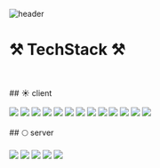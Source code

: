 ![header](https://capsule-render.vercel.app/api?render&animation=fadeIn&type=waving&color=0:ffffff,100:230C67&height=300&section=header&text=jingeon27&fontSize=90&fontColor=230C67)
<br/>
# ⚒️ TechStack ⚒️ 
<br/>
<br/>
## ☀️ client
<br/>
<br/>
<a href='#'><img src="https://img.shields.io/badge/HTML5-E44F26?style=flat-square&logo=HTML5&logoColor=white"/></a>
<a href='#'><img src="https://img.shields.io/badge/CSS3-1572B6?style=flat-square&logo=CSS3&logoColor=white"/></a>
<a href='#'><img src="https://img.shields.io/badge/JavaScript-F7E018?style=flat-square&logo=JavaScript&logoColor=white"/></a>
<a href='#'><img src="https://img.shields.io/badge/TypeScript-2D79C7?style=flat-square&logo=TypeScript&logoColor=white"/></a>
<a href='#'><img src="https://img.shields.io/badge/React-32B2BA?style=flat-square&logo=React&logoColor=white"/></a>
<a href='#'><img src="https://img.shields.io/badge/styledcomponents-EBAC9D?style=flat-square&logo=styled-components&logoColor=white"/></a>
<a href='#'><img src="https://img.shields.io/badge/Axios-76438A?style=flat-square&logo=Axios&logoColor=white"/></a>
<a href='#'><img src="https://img.shields.io/badge/recoil-000000?style=flat-square&logo=React&logoColor=white"/></a>
<a href='#'><img src="https://img.shields.io/badge/Redux-7F42C3?style=flat-square&logo=Redux&logoColor=white"/></a>
<a href='#'><img src="https://img.shields.io/badge/React Query-FF4154?style=flat-square&logo=React Query&logoColor=white"/></a>
<a href='#'><img src="https://img.shields.io/badge/Storybook-FF4785?style=flat-square&logo=Storybook&logoColor=white"/></a>
<a href='#'><img src="https://img.shields.io/badge/Next.js-000000?style=flat-square&logo=Next.js&logoColor=white"/></a>
<a href='#'><img src="https://img.shields.io/badge/Preact-673AB8?style=flat-square&logo=Preact&logoColor=white"/></a>
<br/>
<br/>
## 🌕 server
<br/>
<br/>
<a href='#'><img src="https://img.shields.io/badge/Node.js-87C643?style=flat-square&logo=Node.js&logoColor=white"/></a>
<a href='#'><img src="https://img.shields.io/badge/Express-000000?style=flat-square&logo=Express&logoColor=white"/></a>
<a href='#'><img src="https://img.shields.io/badge/Next.js-000000?style=flat-square&logo=Next.js&logoColor=white"/></a>
<a href='#'><img src="https://img.shields.io/badge/MySQL-4479A1?style=flat-square&logo=MySQL&logoColor=white"/></a>
<a href='#'><img src="https://img.shields.io/badge/MongoDB-108B4B?style=flat-square&logo=MongoDB&logoColor=white"/></a>
<br/>
<br/>
<!--
**jingeon27/jingeon27** is a ✨ _special_ ✨ repository because its `README.md` (this file) appears on your GitHub profile.

Here are some ideas to get you started:

- 🔭 I’m currently working on ...
- 🌱 I’m currently learning ...
- 👯 I’m looking to collaborate on ...
- 🤔 I’m looking for help with ...
- 💬 Ask me about ...
- 📫 How to reach me: ...
- 😄 Pronouns: ...
- ⚡ Fun fact: ...
-->
